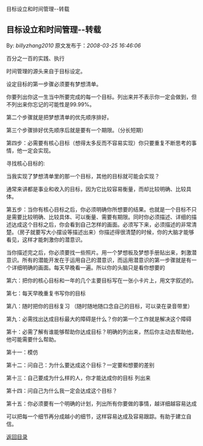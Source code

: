 目标设立和时间管理--转载
## 目标设立和时间管理--转载

By: *billyzhang2010* 原文发布于：*2008-03-25 16:46:06*

   

百分之一百的实践、执行

时间管理的源头来自于目标设定。

设定目标的第一步骤必须要有梦想清单。        

你要列出你这一生当中所要完成的每一个目标。列出来并不表示你一定会做到，但不列出来你忘记的可能性是99.99%。

第二个步骤就是把梦想清单的优先顺序排好。

第三个步骤排好优先顺序后就是要有一个期限。（分长短期）

第四步：必需要有核心目标（想得太多反而不容易实现）你只要重复不断思考的事情，他一定会实现。

寻找核心目标的&#58;

 当我实现了梦想清单里的那一个目标，其他的目标就可能会实现？

 通常来讲都是事业和收入的目标，因为它比较容易衡量，而却比较明确、比较具体。

第五步：当你有核心目标之后，你必须明确你所想要的结果。也就是一个目标不只是需要比较明确、比较具体、可以衡量、需要有期限。同时你必须描述、详细的描述达成这个目标之后，你会看到自己怎样的画面。必须写下来，必须描述的非常清楚。（房子就要写大小摆设等描述出来）你描述得很清楚的时候，你的大脑才能够看见，这样才能刺激你的潜意识。

当你描述完之后，你必须要找一些照片。用一个梦想板及梦想手册贴出来，刺激潜意识。所有的潜能开发在于运用自己的潜意识，而运用潜意识的第一步骤就是有一个详细明确的画面。每天早晚看一遍。所以你的头脑只是看你想要的

第六：把你的核心目标和一年的几个主要目标写在一张小卡片上，用文字叙述的。

第七：每天早晚重复书写你的目标

第八：随时把你的目标复习 （随时随地随口念自己的目标，可以录在录音带里）

第九：必需找出达成目标最大的障碍是什么？你的第一个工作就是解决这个障碍

第十：必需了解有谁能够帮助你达成目标？明确的列出来，然后你主动去帮助他，他可能需要什么帮助。

第十一：模仿

第十二：问自己：为什么要达成这个目标？一定要和想要的差别

第十三：自己要成为什么样的人，你才能达成你的目标 列出来

第十四：问自己为什么我一定会达成这个目标？

第十五：你必须要有一个明确的计划，列出所有你要做的事情，越详细越容易达成

可以把每一个细节再分成越小的细节，这样容易达成及容易跟踪。有助于建立自信。

[返回目录](index.html)
